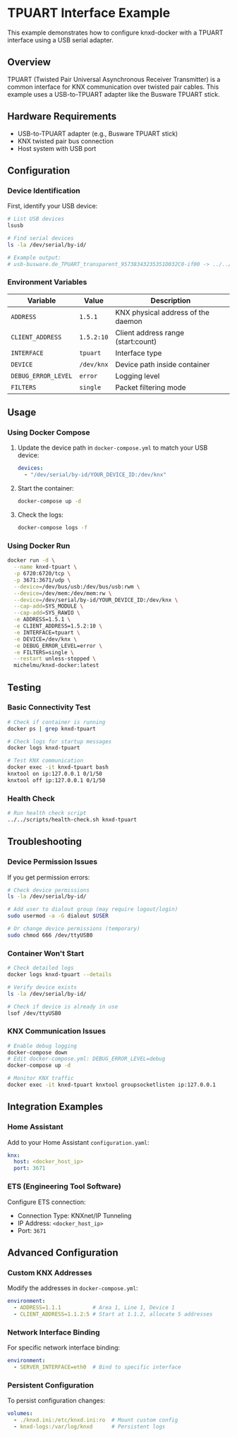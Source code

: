 # TPUART Interface Example

This example demonstrates how to configure knxd-docker with a TPUART interface using a USB serial adapter.

## Overview

TPUART (Twisted Pair Universal Asynchronous Receiver Transmitter) is a common interface for KNX communication over twisted pair cables. This example uses a USB-to-TPUART adapter like the Busware TPUART stick.

## Hardware Requirements

- USB-to-TPUART adapter (e.g., Busware TPUART stick)
- KNX twisted pair bus connection
- Host system with USB port

## Configuration

### Device Identification

First, identify your USB device:

```bash
# List USB devices
lsusb

# Find serial devices
ls -la /dev/serial/by-id/

# Example output:
# usb-busware.de_TPUART_transparent_95738343235351D032C0-if00 -> ../../ttyUSB0
```

### Environment Variables

| Variable | Value | Description |
|----------|-------|-------------|
| `ADDRESS` | `1.5.1` | KNX physical address of the daemon |
| `CLIENT_ADDRESS` | `1.5.2:10` | Client address range (start:count) |
| `INTERFACE` | `tpuart` | Interface type |
| `DEVICE` | `/dev/knx` | Device path inside container |
| `DEBUG_ERROR_LEVEL` | `error` | Logging level |
| `FILTERS` | `single` | Packet filtering mode |

## Usage

### Using Docker Compose

1. Update the device path in `docker-compose.yml` to match your USB device:
   ```yaml
   devices:
     - "/dev/serial/by-id/YOUR_DEVICE_ID:/dev/knx"
   ```

2. Start the container:
   ```bash
   docker-compose up -d
   ```

3. Check the logs:
   ```bash
   docker-compose logs -f
   ```

### Using Docker Run

```bash
docker run -d \
  --name knxd-tpuart \
  -p 6720:6720/tcp \
  -p 3671:3671/udp \
  --device=/dev/bus/usb:/dev/bus/usb:rwm \
  --device=/dev/mem:/dev/mem:rw \
  --device=/dev/serial/by-id/YOUR_DEVICE_ID:/dev/knx \
  --cap-add=SYS_MODULE \
  --cap-add=SYS_RAWIO \
  -e ADDRESS=1.5.1 \
  -e CLIENT_ADDRESS=1.5.2:10 \
  -e INTERFACE=tpuart \
  -e DEVICE=/dev/knx \
  -e DEBUG_ERROR_LEVEL=error \
  -e FILTERS=single \
  --restart unless-stopped \
  michelmu/knxd-docker:latest
```

## Testing

### Basic Connectivity Test

```bash
# Check if container is running
docker ps | grep knxd-tpuart

# Check logs for startup messages
docker logs knxd-tpuart

# Test KNX communication
docker exec -it knxd-tpuart bash
knxtool on ip:127.0.0.1 0/1/50
knxtool off ip:127.0.0.1 0/1/50
```

### Health Check

```bash
# Run health check script
../../scripts/health-check.sh knxd-tpuart
```

## Troubleshooting

### Device Permission Issues

If you get permission errors:

```bash
# Check device permissions
ls -la /dev/serial/by-id/

# Add user to dialout group (may require logout/login)
sudo usermod -a -G dialout $USER

# Or change device permissions (temporary)
sudo chmod 666 /dev/ttyUSB0
```

### Container Won't Start

```bash
# Check detailed logs
docker logs knxd-tpuart --details

# Verify device exists
ls -la /dev/serial/by-id/

# Check if device is already in use
lsof /dev/ttyUSB0
```

### KNX Communication Issues

```bash
# Enable debug logging
docker-compose down
# Edit docker-compose.yml: DEBUG_ERROR_LEVEL=debug
docker-compose up -d

# Monitor KNX traffic
docker exec -it knxd-tpuart knxtool groupsocketlisten ip:127.0.0.1
```

## Integration Examples

### Home Assistant

Add to your Home Assistant `configuration.yaml`:

```yaml
knx:
  host: <docker_host_ip>
  port: 3671
```

### ETS (Engineering Tool Software)

Configure ETS connection:
- Connection Type: KNXnet/IP Tunneling
- IP Address: `<docker_host_ip>`
- Port: `3671`

## Advanced Configuration

### Custom KNX Addresses

Modify the addresses in `docker-compose.yml`:

```yaml
environment:
  - ADDRESS=1.1.1          # Area 1, Line 1, Device 1
  - CLIENT_ADDRESS=1.1.2:5 # Start at 1.1.2, allocate 5 addresses
```

### Network Interface Binding

For specific network interface binding:

```yaml
environment:
  - SERVER_INTERFACE=eth0  # Bind to specific interface
```

### Persistent Configuration

To persist configuration changes:

```yaml
volumes:
  - ./knxd.ini:/etc/knxd.ini:ro  # Mount custom config
  - knxd-logs:/var/log/knxd      # Persistent logs
